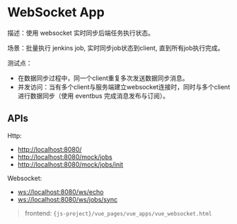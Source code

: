 # WebSocket App

描述：使用 websocket 实时同步后端任务执行状态。

场景：批量执行 jenkins job, 实时同步job状态到client, 直到所有job执行完成。

测试点：

- 在数据同步过程中，同一个client重复多次发送数据同步消息。
- 并发访问：当有多个client与服务端建立websocket连接时，同时与多个client进行数据同步（使用 eventbus 完成消息发布与订阅）。

## APIs

Http:

- <http://localhost:8080/>
- <http://localhost:8080/mock/jobs>
- <http://localhost:8080/mock/jobs/init>

Websocket:

- <ws://localhost:8080/ws/echo>
- <ws://localhost:8080/ws/jobs/sync>

> frontend: `{js-project}/vue_pages/vue_apps/vue_websocket.html`

